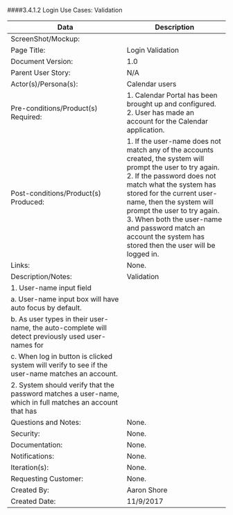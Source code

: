 ####3.4.1.2   Login Use Cases: Validation


| Data | Description |
| --- |--- |
| ScreenShot/Mockup: | |
| Page Title: | Login Validation |
| Document Version:| 1.0|
| Parent User Story:| N/A|
| Actor(s)/Persona(s): | Calendar users |
| Pre-conditions/Product(s) Required: | 1. Calendar Portal has been brought up and configured. <br>2. User has made an account for the Calendar application.|
| Post-conditions/Product(s) Produced: | 1. If the user-name does not match any of the accounts created, the system will prompt the user to try again. <br>2. If the password does not match what the system has stored for the current user-name, then the system will prompt the user to try again. <br> 3. When both the user-name and password match an account the system has stored then the user will be logged in.|
| Links: | None.|
| Description/Notes:| Validation <br> |
|1. User-name input field <br> |
|    a. User-name input box will have auto focus by default. <br>|
|    b. As user types in their user-name, the auto-complete will detect previously used user-names for| |faster log in. <br>|
|    c. When log in button is clicked system will verify to see if the user-name matches an account. <br>|
|2. System should verify that the password matches a user-name, which in full matches an account that has| |been created. <br> 3. User should then bee logged into that account and access their saved data within| |the Calendar application. |
| Questions and Notes:| None.|
| Security: | None.|
| Documentation: | None.|
| Notifications: | None.|
| Iteration(s): | None.|
| Requesting Customer:| None.|
| Created By:| Aaron Shore |
| Created Date:| 11/9/2017|
